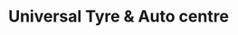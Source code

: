 ---
title: "Universal Tyre & Auto centre"
url: /colchester/universal-tyre-und-auto-centre/
shop: Autowerkstatt
---